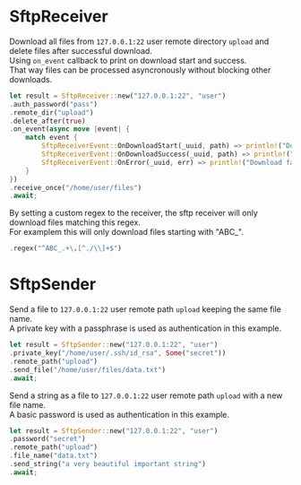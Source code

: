# SftpReceiver

Download all files from `127.0.0.1:22` user remote directory `upload` and delete files after successful download.  
Using `on_event` callback to print on download start and success.  
That way files can be processed asyncronously without blocking other downloads.

``` rust
let result = SftpReceiver::new("127.0.0.1:22", "user")
.auth_password("pass")
.remote_dir("upload")
.delete_after(true)
.on_event(async move |event| {
    match event {
        SftpReceiverEvent::OnDownloadStart(_uuid, path) => println!("Download started: {:?}", path),
        SftpReceiverEvent::OnDownloadSuccess(_uuid, path) => println!("Download complete: {:?}", path),
        SftpReceiverEvent::OnError(_uuid, err) => println!("Download failed: {}", err),
    }
})
.receive_once("/home/user/files")
.await;
```

By setting a custom regex to the receiver, the sftp receiver will only download files matching this regex.  
For examplem this will only download files starting with "ABC_".

``` rust
.regex("^ABC_.+\.[^./\\]+$")
```


# SftpSender

Send a file to `127.0.0.1:22` user remote path `upload` keeping the same file name.  
A private key with a passphrase is used as authentication in this example.

``` rust
let result = SftpSender::new("127.0.0.1:22", "user")
.private_key("/home/user/.ssh/id_rsa", Some("secret"))
.remote_path("upload")
.send_file("/home/user/files/data.txt")
.await;
```

Send a string as a file to `127.0.0.1:22` user remote path `upload` with a new file name.  
A basic password is used as authentication in this example.

``` rust
let result = SftpSender::new("127.0.0.1:22", "user")
.password("secret")
.remote_path("upload")
.file_name("data.txt")
.send_string("a very beautiful important string")
.await;
```